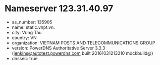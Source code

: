 # Nameserver 123.31.40.97

* as_number: 135905
* name: static.vnpt.vn.
* city: Vũng Tàu
* country: VN
* organization: VIETNAM POSTS AND TELECOMMUNICATIONS GROUP
* version: PowerDNS Authoritative Server 3.3.3 (jenkins@autotest.powerdns.com built 20161031213210 mockbuild@)
* dnssec: true
